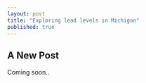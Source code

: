```yaml
---
layout: post
title: "Exploring lead levels in Michigan"
published: true
---
```



## A New Post

Coming soon..

